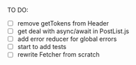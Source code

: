 TO DO:

- [ ] remove getTokens from Header
- [ ] get deal with async/await in PostList.js
- [ ] add error reducer for global errors
- [ ] start to add tests
- [ ] rewrite Fetcher from scratch
